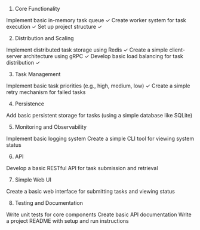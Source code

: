 1. Core Functionality

Implement basic in-memory task queue ✓
Create worker system for task execution ✓
Set up project structure ✓

2. Distribution and Scaling

Implement distributed task storage using Redis ✓
Create a simple client-server architecture using gRPC ✓
Develop basic load balancing for task distribution ✓

3. Task Management

Implement basic task priorities (e.g., high, medium, low) ✓
Create a simple retry mechanism for failed tasks

4. Persistence

Add basic persistent storage for tasks (using a simple database like SQLite)

5. Monitoring and Observability

Implement basic logging system
Create a simple CLI tool for viewing system status

6. API

Develop a basic RESTful API for task submission and retrieval

7.  Simple Web UI

Create a basic web interface for submitting tasks and viewing status

8. Testing and Documentation

Write unit tests for core components
Create basic API documentation
Write a project README with setup and run instructions
